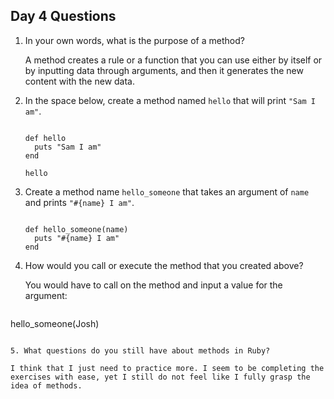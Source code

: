 ## Day 4 Questions

1. In your own words, what is the purpose of a method?

   A method creates a rule or a function that you can use either by itself or by inputting data through arguments, and then it generates the new content with the new data.

2. In the space below, create a method named `hello` that will print `"Sam I am"`.

   ~~~~

   def hello
     puts "Sam I am"
   end

   hello

   ~~~~

3. Create a method name `hello_someone` that takes an argument of `name` and prints `"#{name} I am"`.

   ~~~~

   def hello_someone(name)
     puts "#{name} I am"
   end

   ~~~~

4. How would you call or execute the method that you created above?

   You would have to call on the method and input a value for the argument:

   ~~~~

  hello_someone(Josh)

   ~~~~

5. What questions do you still have about methods in Ruby?

   I think that I just need to practice more. I seem to be completing the exercises with ease, yet I still do not feel like I fully grasp the idea of methods. 
